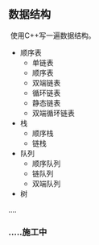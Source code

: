 ##  数据结构

​	使用C++写一遍数据结构。

- 顺序表
  - 单链表
  - 顺序表
  - 双端链表
  - 循环链表
  - 静态链表
  - 双端循环链表
- 栈
  - 顺序栈
  - 链栈
- 队列
  - 顺序队列
  - 链队列
  - 双端队列
- 树

....

###  .....施工中